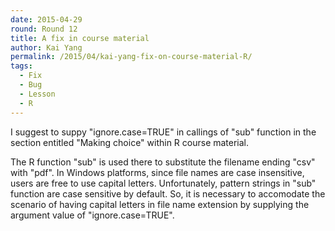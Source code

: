 ```yaml
---
date: 2015-04-29
round: Round 12
title: A fix in course material
author: Kai Yang
permalink: /2015/04/kai-yang-fix-on-course-material-R/
tags:
  - Fix
  - Bug
  - Lesson
  - R
---
```


I suggest to suppy "ignore.case=TRUE" in callings of "sub" function in the section entitled "Making choice" within R course material.

The R function "sub" is used there to substitute the filename ending "csv" with "pdf". In Windows platforms, since file names are case insensitive, users are free to use capital letters. Unfortunately, pattern strings in "sub" function are case sensitive by default. So, it is necessary to accomodate the scenario of having capital letters in file name extension by supplying the argument value of "ignore.case=TRUE". 
